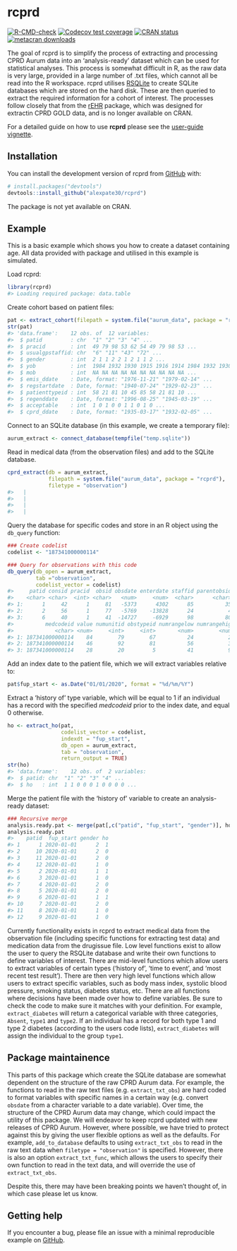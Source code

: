 
<!-- README.md is generated from README.Rmd. Please edit that file -->

# rcprd

<!-- badges: start -->

[![R-CMD-check](https://github.com/alexpate30/rcprd/actions/workflows/R-CMD-check.yaml/badge.svg)](https://github.com/alexpate30/rcprd/actions/workflows/R-CMD-check.yaml)
[![Codecov test
coverage](https://codecov.io/gh/alexpate30/rcprd/branch/main/graph/badge.svg)](https://app.codecov.io/gh/alexpate30/rcprd?branch=main)
[![CRAN
status](https://www.r-pkg.org/badges/version/rcprd)](https://CRAN.R-project.org/package=rcprd)
[![metacran
downloads](https://cranlogs.r-pkg.org/badges/grand-total/rcprd)](https://cran.r-project.org/package=rcprd)

<!-- badges: end -->

The goal of rcprd is to simplify the process of extracting and
processing CPRD Aurum data into an ‘analysis-ready’ dataset which can be
used for statistical analyses. This process is somewhat difficult in R,
as the raw data is very large, provided in a large number of .txt files,
which cannot all be read into the R workspace. rcprd utilises
[RSQLite](https://CRAN.R-project.org/package=RSQLite) to create SQLite
databases which are stored on the hard disk. These are then queried to
extract the required information for a cohort of interest. The processes
follow closely that from the
[rEHR](https://pmc.ncbi.nlm.nih.gov/articles/PMC5323003/) package, which
was designed for extractin CPRD GOLD data, and is no longer available on
CRAN.

For a detailed guide on how to use **rcprd** please see the [user-guide
vignette](https://alexpate30.github.io/rcprd/articles/rcprd.html).

## Installation

You can install the development version of rcprd from
[GitHub](https://github.com/alexpate30/rcprd) with:

``` r
# install.packages("devtools")
devtools::install_github("alexpate30/rcprd")
```

The package is not yet available on CRAN.

## Example

This is a basic example which shows you how to create a dataset
containing age. All data provided with package and utilised in this
example is simulated.

Load rcprd:

``` r
library(rcprd)
#> Loading required package: data.table
```

Create cohort based on patient files:

``` r
pat <- extract_cohort(filepath = system.file("aurum_data", package = "rcprd"))
str(pat)
#> 'data.frame':    12 obs. of  12 variables:
#>  $ patid         : chr  "1" "2" "3" "4" ...
#>  $ pracid        : int  49 79 98 53 62 54 49 79 98 53 ...
#>  $ usualgpstaffid: chr  "6" "11" "43" "72" ...
#>  $ gender        : int  2 1 1 2 2 1 2 1 1 2 ...
#>  $ yob           : int  1984 1932 1930 1915 1916 1914 1984 1932 1930 1915 ...
#>  $ mob           : int  NA NA NA NA NA NA NA NA NA NA ...
#>  $ emis_ddate    : Date, format: "1976-11-21" "1979-02-14" ...
#>  $ regstartdate  : Date, format: "1940-07-24" "1929-02-23" ...
#>  $ patienttypeid : int  58 21 81 10 45 85 58 21 81 10 ...
#>  $ regenddate    : Date, format: "1996-08-25" "1945-03-19" ...
#>  $ acceptable    : int  1 0 1 0 0 1 1 0 1 0 ...
#>  $ cprd_ddate    : Date, format: "1935-03-17" "1932-02-05" ...
```

Connect to an SQLite database (in this example, we create a temporary
file):

``` r
aurum_extract <- connect_database(tempfile("temp.sqlite"))
```

Read in medical data (from the observation files) and add to the SQLite
database.

``` r
cprd_extract(db = aurum_extract, 
             filepath = system.file("aurum_data", package = "rcprd"), 
             filetype = "observation")
#>   |                                                                              |                                                                      |   0%[1] "Adding C:/Program Files/R/R-4.4.2/library/rcprd/aurum_data/aurum_allpatid_set1_extract_observation_001.txt 2024-11-08 09:50:54.729701"
#>   |                                                                              |=======================                                               |  33%[1] "Adding C:/Program Files/R/R-4.4.2/library/rcprd/aurum_data/aurum_allpatid_set1_extract_observation_002.txt 2024-11-08 09:50:54.896232"
#>   |                                                                              |===============================================                       |  67%[1] "Adding C:/Program Files/R/R-4.4.2/library/rcprd/aurum_data/aurum_allpatid_set1_extract_observation_003.txt 2024-11-08 09:50:55.041703"
#>   |                                                                              |======================================================================| 100%
```

Query the database for specific codes and store in an R object using the
`db_query` function:

``` r
### Create codelist
codelist <- "187341000000114"

### Query for observations with this code
db_query(db_open = aurum_extract,
         tab ="observation",
         codelist_vector = codelist)
#>     patid consid pracid  obsid obsdate enterdate staffid parentobsid
#>    <char> <char>  <int> <char>   <num>     <num>  <char>      <char>
#> 1:      1     42      1     81   -5373      4302      85          35
#> 2:      2     56      1     77   -5769    -13828      24           4
#> 3:      6     40      1     41  -14727     -6929      98          80
#>          medcodeid value numunitid obstypeid numrangelow numrangehigh probobsid
#>             <char> <num>     <int>     <int>       <num>        <num>    <char>
#> 1: 187341000000114    84        79        67          24           22         5
#> 2: 187341000000114    46        92        81          56           30        18
#> 3: 187341000000114    28        20         5          41           97        92
```

Add an index date to the patient file, which we will extract variables
relative to:

``` r
pat$fup_start <- as.Date("01/01/2020", format = "%d/%m/%Y")
```

Extract a ‘history of’ type variable, which will be equal to 1 if an
individual has a record with the specified *medcodeid* prior to the
index date, and equal 0 otherwise.

``` r
ho <- extract_ho(pat, 
                 codelist_vector = codelist, 
                 indexdt = "fup_start", 
                 db_open = aurum_extract, 
                 tab = "observation",
                 return_output = TRUE)
str(ho)
#> 'data.frame':    12 obs. of  2 variables:
#>  $ patid: chr  "1" "2" "3" "4" ...
#>  $ ho   : int  1 1 0 0 0 1 0 0 0 0 ...
```

Merge the patient file with the ‘history of’ variable to create an
analysis-ready dataset:

``` r
### Recursive merge
analysis.ready.pat <- merge(pat[,c("patid", "fup_start", "gender")], ho, by.x = "patid", by.y = "patid", all.x = TRUE) 
analysis.ready.pat
#>    patid  fup_start gender ho
#> 1      1 2020-01-01      2  1
#> 2     10 2020-01-01      2  0
#> 3     11 2020-01-01      2  0
#> 4     12 2020-01-01      1  0
#> 5      2 2020-01-01      1  1
#> 6      3 2020-01-01      1  0
#> 7      4 2020-01-01      2  0
#> 8      5 2020-01-01      2  0
#> 9      6 2020-01-01      1  1
#> 10     7 2020-01-01      2  0
#> 11     8 2020-01-01      1  0
#> 12     9 2020-01-01      1  0
```

Currently functionality exists in rcprd to extract medical data from the
observation file (including specific functions for extracting test data)
and medication data from the drugissue file. Low level functions exist
to allow the user to query the RSQLite database and write their own
functions to define variables of interest. There are mid-level functions
which allow users to extract variables of certain types (‘history of’,
‘time to event’, and ‘most recent test result’). There are then very
high level functions which allow users to extract specific variables,
such as body mass index, systolic blood pressure, smoking status,
diabetes status, etc. There are all functions where decisions have been
made over how to define variables. Be sure to check the code to make
sure it matches with your definition. For example, `extract_diabetes`
will return a categorical variable with three categories, `Absent`,
`type1` and `type2`. If an individual has a record for both type 1 and
type 2 diabetes (according to the users code lists), `extract_diabetes`
will assign the individual to the group `type1`.

## Package maintainence

This parts of this package which create the SQLite database are somewhat
dependent on the structure of the raw CPRD Aurum data. For example, the
functions to read in the raw text files (e.g. `extract_txt_obs`) are
hard coded to format variables with specific names in a certain way
(e.g. convert `obsdate` from a character variable to a date variable).
Over time, the structure of the CPRD Aurum data may change, which could
impact the utility of this package. We will endeavor to keep rcprd
updated with new releases of CPRD Aurum. However, where possible, we
have tried to protect against this by giving the user flexible options
as well as the defaults. For example, `add_to_database` defaults to
using `extract_txt_obs` to read in the raw text data when
`filetype = "observation"` is specified. However, there is also an
option `extract_txt_func`, which allows the users to specify their own
function to read in the text data, and will override the use of
`extract_txt_obs`.

Despite this, there may have been breaking points we haven’t thought of,
in which case please let us know.

## Getting help

If you encounter a bug, please file an issue with a minimal reproducible
example on [GitHub](https://github.com/alexpate30/rcprd).

